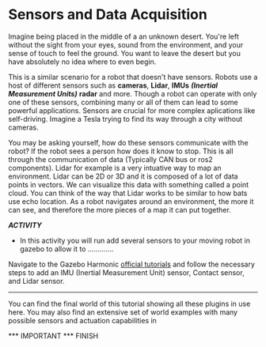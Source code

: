 # Sensors and Data Acquisition

Imagine being placed in the middle of a an unknown desert. You're left without the sight from your eyes, sound from the environment, and your sense of touch to feel the ground. You want to leave the desert but you have absolutely no idea where to even begin. 

This is a similar scenario for a robot that doesn't have sensors. Robots use a host of different sensors such as **cameras**, **Lidar**, **IMUs** ***(Inertial Measurement Units)*** **radar** and more. Though a robot can operate with only one of these sensors, combining many or all of them can lead to some powerful applications. Sensors are crucial for more complex aplications like self-driving. Imagine a Tesla trying to find its way through a city without cameras. 

You may be asking yourself, how do these sensors communicate with the robot? If the robot sees a person how does it know to stop. This is all through the communication of data (Typically CAN bus or ros2 components). Lidar for example is a very intuative way to map an environment. Lidar can be 2D or 3D and it is composed of a lot of data points in vectors. We can visualize this data with something called a point cloud. You can think of the way that Lidar works to be similar to how bats use echo location. As a robot navigates around an environment, the more it can see, and therefore the more pieces of a map it can put together. 

***ACTIVITY***
- In this activity you will run add several sensors to your moving robot in gazebo to allow it to .............


Navigate to the Gazebo Harmonic [official tutorials](https://gazebosim.org/docs/harmonic/sensors) and follow the necessary steps to add an IMU (Inertial Measurement Unit) sensor, Contact sensor, and Lidar sensor.




****************************************************
You can find the final world of this tutorial showing all these plugins in use here. You may also find an extensive set of world examples with many possible sensors and actuation capabilities in

*** IMPORTANT *** FINISH